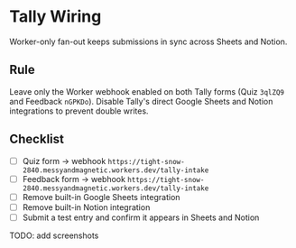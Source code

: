 # Tally Wiring

Worker-only fan-out keeps submissions in sync across Sheets and Notion.

## Rule

Leave only the Worker webhook enabled on both Tally forms (Quiz `3qlZQ9` and Feedback `nGPKDo`). Disable Tally's direct Google Sheets and Notion integrations to prevent double writes.

## Checklist

- [ ] Quiz form → webhook `https://tight-snow-2840.messyandmagnetic.workers.dev/tally-intake`
- [ ] Feedback form → webhook `https://tight-snow-2840.messyandmagnetic.workers.dev/tally-intake`
- [ ] Remove built-in Google Sheets integration
- [ ] Remove built-in Notion integration
- [ ] Submit a test entry and confirm it appears in Sheets and Notion

TODO: add screenshots

